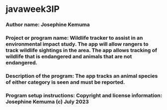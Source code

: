 # javaweek3IP

### Author name: Josephine Kemuma 

### Project or program name: Wildlife tracker to assist in an environmental impact study. The app will allow rangers to track wildlife sightings in the area. The app allows tracking of wildlife that is endangered and animals that are not endangered. 

### Description of the program: The app tracks an animal species of either category is seen and must be reported.

### Program setup instructions: Copyright and license information: Josephine Kemuma (c) July 2023
